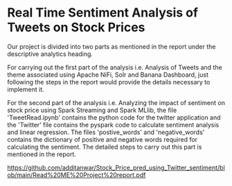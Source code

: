 # Real Time Sentiment Analysis of Tweets on Stock Prices
Our project is divided into two parts as mentioned in the report under the descriptive analytics heading. 

For carrying out the first part of the analysis i.e. Analysis of Tweets and the theme associated using Apache NiFi, Solr and Banana Dashboard, just following the steps in the report would provide the details necessary to implement it. 
    
For the second part of the analysis i.e. Analyzing the impact of sentiment on stock price using Spark Streaming and Spark MLlib, the file 'TweetRead.ipynb' contains the python code for the twitter application and the 'Twitter' file contains the pyspark code to calculate sentiment analysis and linear regression. 
The files 'postive_words'  and 'negative_words' contains the dictionary of positive and negative words required for calculating the sentiment. The detailed steps to carry out this part is mentioned in the report.

https://github.com/additanwar/Stock_Price_pred_using_Twitter_sentiment/blob/main/Read%20ME%20Project%20report.pdf


